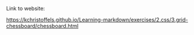 Link to website:

https://kchristoffels.github.io/Learning-markdown/exercises/2.css/3.grid-chessboard/chessboard.html
